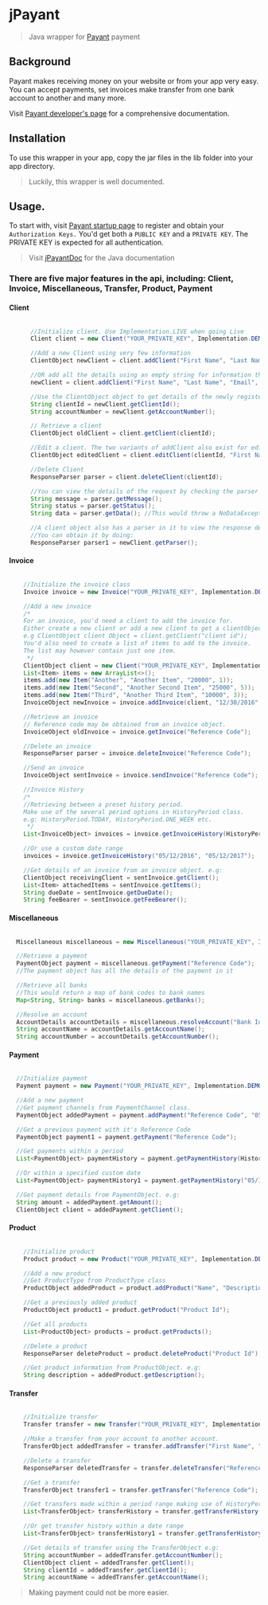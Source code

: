 # jPayant
> Java wrapper for <a href="https://payant.ng/">Payant</a> payment

## Background
Payant makes receiving money on your website or from your app very easy.<br>
You can accept payments, set invoices make transfer from one bank account to another and many more.

Visit <a href="https://developers.payant.ng/">Payant developer's page</a> for a comprehensive documentation.

## Installation
To use this wrapper in your app, copy the jar files in the lib folder into your app directory.
> Luckily, this wrapper is well documented.

## Usage.
To start with, visit <a href="https://payant.ng/get-started">Payant startup page</a> to register and obtain your ```Authorization Keys.```
You'd get both a `PUBLIC KEY` and a `PRIVATE KEY`.
The PRIVATE KEY is expected for all authentication.
> Visit <a href="https://yusufoguntola.github.io/jPayantDoc/">jPayantDoc</a> for the Java documentation

### There are five major features in the api, including: Client, Invoice, Miscellaneous, Transfer, Product, Payment
#### Client
```java

      //Initialize client. Use Implementation.LIVE when going Live
      Client client = new Client("YOUR_PRIVATE_KEY", Implementation.DEMO);

      //Add a new Client using very few information
      ClientObject newClient = client.addClient("First Name", "Last Name", "Email", "Phone");

      //OR add all the details using an empty string for information that's not available
      newClient = client.addClient("First Name", "Last Name", "Email", "Phone", "Bank Id", "Account Number", "Website", "Address", ClientType.CUSTOMER, "Company Name");

      //Use the ClientObject object to get details of the newly registered client.
      String clientId = newClient.getClientId();
      String accountNumber = newClient.getAccountNumber();

      // Retrieve a client
      ClientObject oldClient = client.getClient(clientId);

      //Edit a client. The two variants of addClient also exist for editClient
      ClientObject editedClient = client.editClient(clientId, "First Name", "Last Name", "Email", "Phone");

      //Delete Client
      ResponseParser parser = client.deleteClient(clientId);

      //You can view the details of the request by checking the parser object. e.g:
      String message = parser.getMessage();
      String status = parser.getStatus();
      String data = parser.getData(); //This would throw a NoDataException if there's no data in the response.

      //A client object also has a parser in it to view the response details.
      //You can obtain it by doing:
      ResponseParser parser1 = newClient.getParser();

```

#### Invoice

```java

    //Initialize the invoice class
    Invoice invoice = new Invoice("YOUR_PRIVATE_KEY", Implementation.DEMO);

    //Add a new invoice
    /*
    For an invoice, you'd need a client to add the invoice for.
    Either create a new client or add a new client to get a clientObject to use.
    e.g ClientObject client Object = client.getClient("client id");
    You'd also need to create a list of items to add to the invoice.
    The list may however contain just one item.
     */
    ClientObject client = new Client("YOUR_PRIVATE_KEY", Implementation.DEMO).getClient("47");
    List<Item> items = new ArrayList<>();
    items.add(new Item("Another", "Another Item", "20000", 1));
    items.add(new Item("Second", "Another Second Item", "25000", 5));
    items.add(new Item("Third", "Another Third Item", "10000", 3));
    InvoiceObject newInvoice = invoice.addInvoice(client, "12/30/2016", FeeBearer.ACCOUNT, items);

    //Retrieve an invoice
    // Reference code may be obtained from an invoice object.
    InvoiceObject oldInvoice = invoice.getInvoice("Reference Code");

    //Delete an invoice
    ResponseParser parser = invoice.deleteInvoice("Reference Code");

    //Send an invoice
    InvoiceObject sentInvoice = invoice.sendInvoice("Reference Code");

    //Invoice History
    /*
    //Retrieving between a preset history period.
    Make use of the several period options in HistoryPeriod class.
    e.g: HistoryPeriod.TODAY, HistoryPeriod.ONE_WEEK etc.
     */
    List<InvoiceObject> invoices = invoice.getInvoiceHistory(HistoryPeriod.LAST_NINETY_DAYS);

    //Or use a custom date range
    invoices = invoice.getInvoiceHistory("05/12/2016", "05/12/2017");

    //Get details of an invoice from an invoice object. e.g:
    ClientObject receivingClient = sentInvoice.getClient();
    List<Item> attachedItems = sentInvoice.getItems();
    String dueDate = sentInvoice.getDueDate();
    String feeBearer = sentInvoice.getFeeBearer();

```

#### Miscellaneous

```java

  Miscellaneous miscellaneous = new Miscellaneous("YOUR_PRIVATE_KEY", Implementation.DEMO);

  //Retrieve a payment
  PaymentObject payment = miscellaneous.getPayment("Reference Code");
  //The payment object has all the details of the payment in it

  //Retrieve all banks
  //This would return a map of bank codes to bank names
  Map<String, String> banks = miscellaneous.getBanks();

  //Resolve an account
  AccountDetails accountDetails = miscellaneous.resolveAccount("Bank Id", "Account Number");
  String accountName = accountDetails.getAccountName();
  String accountNumber = accountDetails.getAccountNumber();

```

#### Payment

```java

  //Initialize payment
  Payment payment = new Payment("YOUR_PRIVATE_KEY", Implementation.DEMO);

  //Add a new payment
  //Get payment channels from PaymentChannel class.
  PaymentObject addedPayment = payment.addPayment("Reference Code", "05/12/2018", "20000", PaymentChannel.CASH);

  //Get a previous payment with it's Reference Code
  PaymentObject payment1 = payment.getPayment("Reference Code");

  //Get payments within a period
  List<PaymentObject> paymentHistory = payment.getPaymentHistory(HistoryPeriod.TODAY);

  //Or within a specified custom date
  List<PaymentObject> paymentHistory1 = payment.getPaymentHistory("05/12/2016", "05/12/2018");

  //Get payment details from PaymentObject. e.g:
  String amount = addedPayment.getAmount();
  ClientObject client = addedPayment.getClient();

```

#### Product

```java

    //Initialize product
    Product product = new Product("YOUR_PRIVATE_KEY", Implementation.DEMO);

    //Add a new product
    //Get ProductType from ProductType class
    ProductObject addedProduct = product.addProduct("Name", "Description", "20000", ProductType.PRODUCT);

    //Get a previously added product
    ProductObject product1 = product.getProduct("Product Id");

    //Get all products
    List<ProductObject> products = product.getProducts();

    //Delete a product
    ResponseParser deleteProduct = product.deleteProduct("Product Id");

    //Get product information from ProductObject. e.g:
    String description = addedProduct.getDescription();

```

#### Transfer

```java

    //Initialize transfer
    Transfer transfer = new Transfer("YOUR_PRIVATE_KEY", Implementation.DEMO);

    //Make a transfer from your account to another account.
    TransferObject addedTransfer = transfer.addTransfer("First Name", "Last Name", "Email", "Phone", "Bank code", "Account Number", "Amount");

    //Delete a transfer
    ResponseParser deletedTransfer = transfer.deleteTransfer("Reference code");

    //Get a transfer
    TransferObject transfer1 = transfer.getTransfer("Reference Code");

    //Get transfers made within a period range making use of HistoryPeriod to obtain available periods.
    List<TransferObject> transferHistory = transfer.getTransferHistory(HistoryPeriod.ONE_WEEK);

    //Or get transfer history within a date range
    List<TransferObject> transferHistory1 = transfer.getTransferHistory("05/12/2016", "05/12/2018");

    //Get details of transfer using the TransferObject e.g:
    String accountNumber = addedTransfer.getAccountNumber();
    ClientObject client = addedTransfer.getClient();
    String clientId = addedTransfer.getClientId();
    String accountName = addedTransfer.getAccountName();

```

>Making payment could not be more easier.
